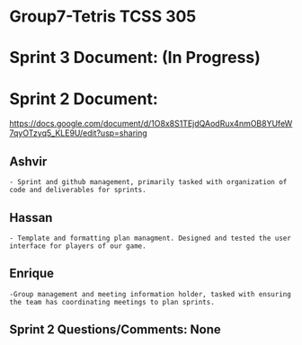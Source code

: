 # Group7-Tetris TCSS 305

# Sprint 3 Document: (In Progress)

# Sprint 2 Document:
https://docs.google.com/document/d/1O8x8S1TEjdQAodRux4nmOB8YUfeW7qyOTzyq5_KLE9U/edit?usp=sharing  
  ## Ashvir
    - Sprint and github management, primarily tasked with organization of code and deliverables for sprints.
##  Hassan
    - Template and formatting plan managment. Designed and tested the user interface for players of our game.
##  Enrique
    -Group management and meeting information holder, tasked with ensuring the team has coordinating meetings to plan sprints.
## Sprint 2 Questions/Comments: None

